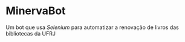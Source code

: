 # MinervaBot
Um bot que usa *Selenium* para automatizar a renovação de livros das bibliotecas da UFRJ
